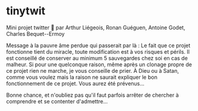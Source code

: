 # tinytwit
Mini projet twitter 🍑 par Arthur Liégeois, Ronan Guéguen, Antoine Godet, Charles Bequet--Ermoy


Message à la pauvre âme perdue qui passerait par là : 
Le fait que ce projet fonctionne tient du miracle, toute modification est à vos risques et périls. Il est conseillé de conserver au minimum 5 sauvegardes chez soi en cas de malheur.
Si pour une quelconque raison, même après un clonage propre de ce projet rien ne marche, je vous conseille de prier. À Dieu ou à Satan, comme vous voulez mais la raison ne saurait expliquer le bon fonctionnement de ce projet.
Vous aurez été prévenus...

Bonne chance, et n'oubliez pas qu'il faut parfois arrêter de chercher à comprendre et se contenter d'admettre...
